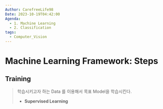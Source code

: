 ```yaml
---
Author: CarefreeLife98
Date: 2023-10-19T04:42:00
Agenda:
  - 1. Machine Learning
  - 2. Classification
tags:
  - Computer_Vision
---
```

# Machine Learning Framework: Steps
## Training
> 학습시키고자 하는 Data 를 이용해서 목표 Model을 학습시킨다.
> - **Supervised Learning**